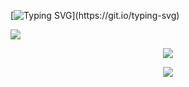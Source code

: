 [![Typing SVG](https://readme-typing-svg.herokuapp.com?font=Fira+Code&size=40&duration=2000&pause=1200&color=66CCFF&center=true&vCenter=true&repeat=true&width=1400&height=60&lines=Hi+there!+I'm+nya%2Ca+senior+high+school+student+from+China.)](https://git.io/typing-svg)

![](https://img.shields.io/badge/Tool-NeoVim-blue)

<p align="center">
  <a href="https://github.com/nya-main">
    <img src="https://github-readme-stats-eight-theta.vercel.app/api?username=nya-main&show_icons=true&theme=algolia&include_all_commits=true&count_private=true&hide=prs,issues"/>
  </a>
</p>

<p align="center">
  <a href="https://github.com/Yunlingfly">
    <img src="https://github-readme-stats-eight-theta.vercel.app/api/top-langs/?username=nya-main&layout=compact&langs_count=8&theme=algolia"/>
  </a>
</p>
